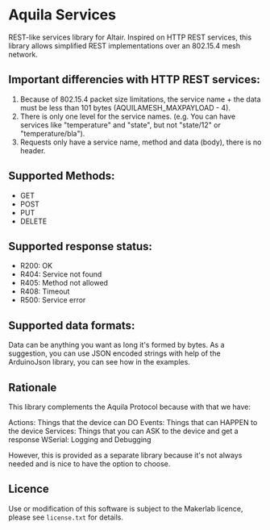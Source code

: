 # Aquila Services

REST-like services library for Altair.
Inspired on HTTP REST services, this library allows simplified REST implementations over an 802.15.4 mesh network.

## Important differencies with HTTP REST services:

1. Because of 802.15.4 packet size limitations, the service name + the data must be less than 101 bytes (AQUILAMESH_MAXPAYLOAD - 4).
2. There is only one level for the service names. (e.g. You can have services like "temperature" and "state", but not "state/12" or "temperature/bla").
3. Requests only have a service name, method and data (body), there is no header.

## Supported Methods:

- GET
- POST
- PUT
- DELETE

## Supported response status:

- R200: OK
- R404: Service not found
- R405: Method not allowed
- R408: Timeout
- R500: Service error

## Supported data formats:

Data can be anything you want as long it's formed by bytes.
As a suggestion, you can use JSON encoded strings with help of the ArduinoJson library, you can see how in the examples.

## Rationale

This library complements the Aquila Protocol because with that we have:

Actions: Things that the device can DO
Events: Things that can HAPPEN to the device
Services: Things that you can ASK to the device and get a response
WSerial: Logging and Debugging

However, this is provided as a separate library because it's not always needed and is nice to have the option to choose.

## Licence

Use or modification of this software is subject to the Makerlab licence, please see ``license.txt`` for details.
